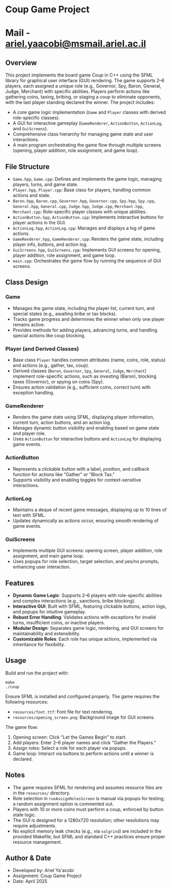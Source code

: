 # Coup Game Project
# Mail - ariel.yaacobi@msmail.ariel.ac.il

## Overview
This project implements the board game *Coup* in C++ using the SFML library for graphical user interface (GUI) rendering. The game supports 2–6 players, each assigned a unique role (e.g., Governor, Spy, Baron, General, Judge, Merchant) with specific abilities. Players perform actions like gathering coins, taxing, bribing, or staging a coup to eliminate opponents, with the last player standing declared the winner. The project includes:
- A core game logic implementation (`Game` and `Player` classes with derived role-specific classes).
- A GUI for interactive gameplay (`GameRenderer`, `ActionButton`, `ActionLog`, and `GuiScreens`).
- Comprehensive class hierarchy for managing game state and user interactions.
- A main program orchestrating the game flow through multiple screens (opening, player addition, role assignment, and game loop).

## File Structure
- `Game.hpp`, `Game.cpp`: Defines and implements the game logic, managing players, turns, and game state.
- `Player.hpp`, `Player.cpp`: Base class for players, handling common actions and state.
- `Baron.hpp`, `Baron.cpp`, `Governor.hpp`, `Governor.cpp`, `Spy.hpp`, `Spy.cpp`, `General.hpp`, `General.cpp`, `Judge.hpp`, `Judge.cpp`, `Merchant.hpp`, `Merchant.cpp`: Role-specific player classes with unique abilities.
- `ActionButton.hpp`, `ActionButton.cpp`: Implements interactive buttons for player actions in the GUI.
- `ActionLog.hpp`, `ActionLog.cpp`: Manages and displays a log of game actions.
- `GameRenderer.hpp`, `GameRenderer.cpp`: Renders the game state, including player info, buttons, and action log.
- `GuiScreens.hpp`, `GuiScreens.cpp`: Implements GUI screens for opening, player addition, role assignment, and game loop.
- `main.cpp`: Orchestrates the game flow by running the sequence of GUI screens.

## Class Design

### Game
- Manages the game state, including the player list, current turn, and special states (e.g., awaiting bribe or tax blocks).
- Tracks game progress and determines the winner when only one player remains active.
- Provides methods for adding players, advancing turns, and handling special actions like coup blocking.

### Player (and Derived Classes)
- Base class `Player` handles common attributes (name, coins, role, status) and actions (e.g., gather, tax, coup).
- Derived classes (`Baron`, `Governor`, `Spy`, `General`, `Judge`, `Merchant`) implement role-specific actions, such as investing (Baron), blocking taxes (Governor), or spying on coins (Spy).
- Ensures action validation (e.g., sufficient coins, correct turn) with exception handling.

### GameRenderer
- Renders the game state using SFML, displaying player information, current turn, action buttons, and an action log.
- Manages dynamic button visibility and enabling based on game state and player role.
- Uses `ActionButton` for interactive buttons and `ActionLog` for displaying game events.

### ActionButton
- Represents a clickable button with a label, position, and callback function for actions like "Gather" or "Block Tax."
- Supports visibility and enabling toggles for context-sensitive interactions.

### ActionLog
- Maintains a deque of recent game messages, displaying up to 10 lines of text with SFML.
- Updates dynamically as actions occur, ensuring smooth rendering of game events.

### GuiScreens
- Implements multiple GUI screens: opening screen, player addition, role assignment, and main game loop.
- Uses popups for role selection, target selection, and yes/no prompts, enhancing user interaction.

## Features
- **Dynamic Game Logic**: Supports 2–6 players with role-specific abilities and complex interactions (e.g., sanctions, bribe blocking).
- **Interactive GUI**: Built with SFML, featuring clickable buttons, action logs, and popups for intuitive gameplay.
- **Robust Error Handling**: Validates actions with exceptions for invalid turns, insufficient coins, or inactive players.
- **Modular Design**: Separates game logic, rendering, and GUI screens for maintainability and extensibility.
- **Customizable Roles**: Each role has unique actions, implemented via inheritance for flexibility.

## Usage
Build and run the project with:
```
make
./coup
```

Ensure SFML is installed and configured properly. The game requires the following resources:
- `resources/font.ttf`: Font file for text rendering.
- `resources/opening_screen.png`: Background image for GUI screens.

The game flow:
1. Opening screen: Click "Let the Games Begin" to start.
2. Add players: Enter 2–6 player names and click "Gather the Players."
3. Assign roles: Select a role for each player via popups.
4. Game loop: Interact via buttons to perform actions until a winner is declared.

## Notes
- The game requires SFML for rendering and assumes resource files are in the `resources/` directory.
- Role selection in `runAssignRolesScreen` is manual via popups for testing; a random assignment option is commented out.
- Players with 10 or more coins must perform a coup, enforced by button state logic.
- The GUI is designed for a 1280x720 resolution; other resolutions may require adjustments.
- No explicit memory leak checks (e.g., via `valgrind`) are included in the provided Makefile, but SFML and standard C++ practices ensure proper resource management.

## Author & Date
- Developed by: Ariel Ya'acobi
- Assignment: Coup Game Project
- Date: April 2025